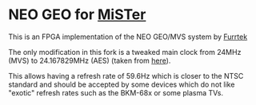 
# NEO GEO for [MiSTer](https://github.com/MiSTer-devel/Main_MiSTer/wiki) 

This is an FPGA implementation of the NEO GEO/MVS system by [Furrtek](https://www.patreon.com/furrtek/posts)

The only modification in this fork is a tweaked main clock from 24MHz (MVS) to 24.167829MHz (AES) (taken from [here](https://wiki.neogeodev.org/index.php?title=Clock)).

This allows having a refresh rate of 59.6Hz which is closer to the NTSC standard and should be accepted by some devices which do not like "exotic" refresh rates such as the BKM-68x or some plasma TVs.
